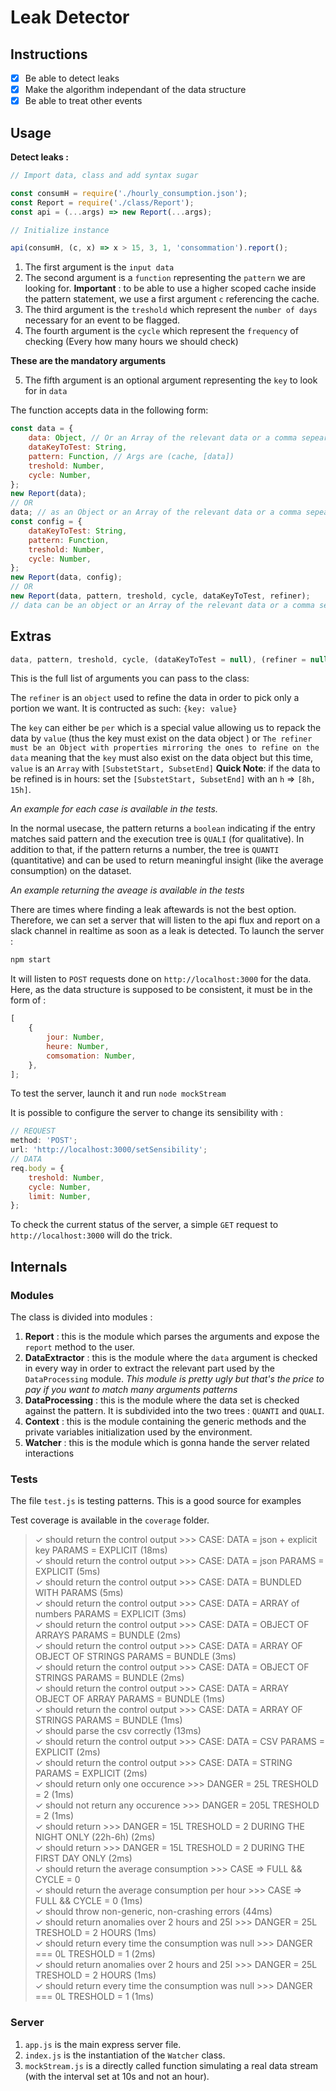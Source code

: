 # Leak Detector

## Instructions

-   [x] Be able to detect leaks
-   [x] Make the algorithm independant of the data structure
-   [x] Be able to treat other events

## Usage

**Detect leaks :**

```js
// Import data, class and add syntax sugar

const consumH = require('./hourly_consumption.json');
const Report = require('./class/Report');
const api = (...args) => new Report(...args);

// Initialize instance

api(consumH, (c, x) => x > 15, 3, 1, 'consommation').report();
```

1.  The first argument is the `input data`
2.  The second argument is a `function` representing the `pattern` we are looking for. **Important** : to be able to use a higher scoped cache inside the pattern statement, we use a first argument `c` referencing the cache.
3.  The third argument is the `treshold` which represent the `number of days` necessary for an event to be flagged.
4.  The fourth argument is the `cycle` which represent the `frequency` of checking (Every how many hours we should check)

**These are the mandatory arguments**

5.  The fifth argument is an optional argument representing the `key` to look for in `data`

The function accepts data in the following form:

```js
const data = {
    data: Object, // Or an Array of the relevant data or a comma sepearted string of the values
    dataKeyToTest: String,
    pattern: Function, // Args are (cache, [data])
    treshold: Number,
    cycle: Number,
};
new Report(data);
// OR
data; // as an Object or an Array of the relevant data or a comma sepearted string of the values;
const config = {
    dataKeyToTest: String,
    pattern: Function,
    treshold: Number,
    cycle: Number,
};
new Report(data, config);
// OR
new Report(data, pattern, treshold, cycle, dataKeyToTest, refiner);
// data can be an object or an Array of the relevant data or a comma sepearted string of the values
```

## Extras

```js
data, pattern, treshold, cycle, (dataKeyToTest = null), (refiner = null), (subset = null);
```

This is the full list of arguments you can pass to the class:

The `refiner` is an `object` used to refine the data in order to pick only a portion we want. It is contructed as such: `{key: value}`

The `key` can either be `per` which is a special value allowing us to repack the data by `value` (thus the key must exist on the data object ) or `The refiner must be an Object with properties mirroring the ones to refine on the data` meaning that the `key` must also exist on the data object but this time, `value` is an `Array` with `[SubstetStart, SubsetEnd]`
**Quick Note**: if the data to be refined is in hours: set the `[SubstetStart, SubsetEnd]` with an `h` => `[8h, 15h]`.

_An example for each case is available in the tests._

In the normal usecase, the pattern returns a `boolean` indicating if the entry matches said pattern and the execution tree is `QUALI` (for qualitative). In addition to that, if the pattern returns a number, the tree is `QUANTI` (quantitative) and can be used to return meaningful insight (like the average consumption) on the dataset.

_An example returning the aveage is available in the tests_

There are times where finding a leak aftewards is not the best option. Therefore, we can set a server that will listen to the api flux and report on a slack channel in realtime as soon as a leak is detected.
To launch the server :

```bash
npm start
```

It will listen to `POST` requests done on `http://localhost:3000` for the data. Here, as the data structure is supposed to be consistent, it must be in the form of :

```js
[
    {
        jour: Number,
        heure: Number,
        comsomation: Number,
    },
];
```

To test the server, launch it and run `node mockStream`

It is possible to configure the server to change its sensibility with :

```js
// REQUEST
method: 'POST';
url: 'http://localhost:3000/setSensibility';
// DATA
req.body = {
    treshold: Number,
    cycle: Number,
    limit: Number,
};
```

To check the current status of the server, a simple `GET` request to `http://localhost:3000` will do the trick.

## Internals

### Modules

The class is divided into modules :

1.  **Report** : this is the module which parses the arguments and expose the `report` method to the user.
2.  **DataExtractor** : this is the module where the `data` argument is checked in every way in order to extract the relevant part used by the `DataProcessing` module. _This module is pretty ugly but that's the price to pay if you want to match many arguments patterns_
3.  **DataProcessing** : this is the module where the data set is checked against the pattern. It is subdivided into the two trees : `QUANTI` and `QUALI`.
4.  **Context** : this is the module containing the generic methods and the private variables initialization used by the environment.
5.  **Watcher** : this is the module which is gonna hande the server related interactions

### Tests

The file `test.js` is testing patterns. This is a good source for examples

Test coverage is available in the `coverage` folder.

>    ✓ should return the control output >>> CASE: DATA = json + explicit key PARAMS = EXPLICIT (18ms)                                          
    ✓ should return the control output >>> CASE: DATA = json PARAMS = EXPLICIT (5ms)                                                          
    ✓ should return the control output >>> CASE: DATA = BUNDLED WITH PARAMS (5ms)                                                             
    ✓ should return the control output >>> CASE: DATA = ARRAY of numbers PARAMS = EXPLICIT (3ms)                                              
    ✓ should return the control output >>> CASE: DATA = OBJECT OF ARRAYS PARAMS = BUNDLE  (2ms)                                               
    ✓ should return the control output >>> CASE: DATA = ARRAY OF OBJECT OF STRINGS PARAMS = BUNDLE  (3ms)                                     
    ✓ should return the control output >>> CASE: DATA = OBJECT OF STRINGS PARAMS = BUNDLE  (2ms)                                              
    ✓ should return the control output >>> CASE: DATA = ARRAY OBJECT OF ARRAY PARAMS = BUNDLE  (1ms)                                          
    ✓ should return the control output >>> CASE: DATA = ARRAY OF STRINGS PARAMS = BUNDLE  (1ms)                                               
    ✓ should parse the csv correctly (13ms)                                                                                                   
    ✓ should return the control output >>> CASE: DATA = CSV PARAMS = EXPLICIT (2ms)                                                           
    ✓ should return the control output >>> CASE: DATA = STRING PARAMS = EXPLICIT (2ms)                                                        
    ✓ should return only one occurence >>> DANGER = 25L  TRESHOLD = 2 (1ms)                                                                   
    ✓ should not return any occurence >>> DANGER = 205L  TRESHOLD = 2 (1ms)                                                                   
    ✓ should return >>> DANGER = 15L  TRESHOLD = 2 DURING THE NIGHT ONLY (22h-6h) (2ms)                                                       
    ✓ should return >>> DANGER = 15L  TRESHOLD = 2 DURING THE FIRST DAY ONLY (2ms)                                                            
    ✓ should return the average consumption >>> CASE => FULL && CYCLE = 0                                                                     
    ✓ should return the average consumption per hour >>> CASE => FULL && CYCLE = 0 (1ms)                                                      
    ✓ should throw non-generic, non-crashing errors (44ms)                                                                                    
    ✓ should return anomalies over 2 hours and 25l >>> DANGER = 25L  TRESHOLD = 2 HOURS (1ms)                                                 
    ✓ should return every time the consumption was null >>> DANGER === 0L  TRESHOLD = 1 (2ms)                                                                              
    ✓ should return anomalies over 2 hours and 25l >>> DANGER = 25L  TRESHOLD = 2 HOURS (1ms)                                                 
    ✓ should return every time the consumption was null >>> DANGER === 0L  TRESHOLD = 1 (1ms)                             

### Server

1.  `app.js` is the main express server file.
2.  `index.js` is the instantiation of the `Watcher` class.
3.  `mockStream.js` is a directly called function simulating a real data stream (with the interval set at 10s and not an hour).
